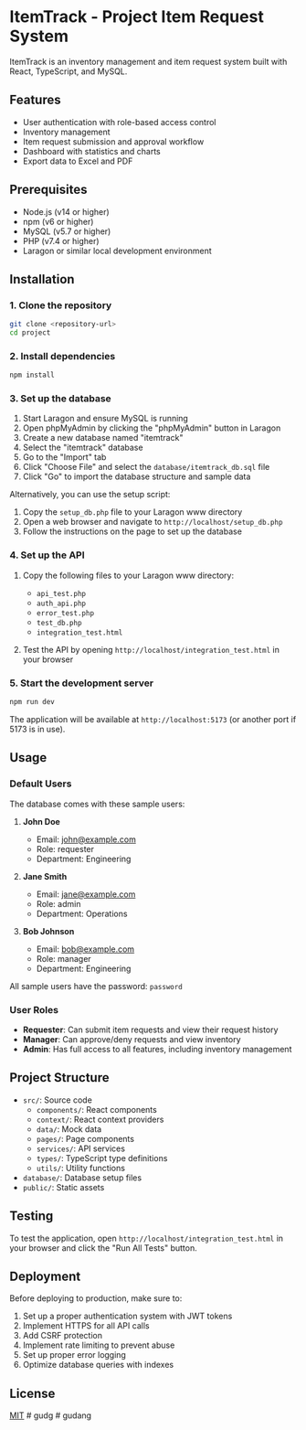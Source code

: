 # ItemTrack - Project Item Request System

ItemTrack is an inventory management and item request system built with React, TypeScript, and MySQL.

## Features

- User authentication with role-based access control
- Inventory management
- Item request submission and approval workflow
- Dashboard with statistics and charts
- Export data to Excel and PDF

## Prerequisites

- Node.js (v14 or higher)
- npm (v6 or higher)
- MySQL (v5.7 or higher)
- PHP (v7.4 or higher)
- Laragon or similar local development environment

## Installation

### 1. Clone the repository

```bash
git clone <repository-url>
cd project
```

### 2. Install dependencies

```bash
npm install
```

### 3. Set up the database

1. Start Laragon and ensure MySQL is running
2. Open phpMyAdmin by clicking the "phpMyAdmin" button in Laragon
3. Create a new database named "itemtrack"
4. Select the "itemtrack" database
5. Go to the "Import" tab
6. Click "Choose File" and select the `database/itemtrack_db.sql` file
7. Click "Go" to import the database structure and sample data

Alternatively, you can use the setup script:

1. Copy the `setup_db.php` file to your Laragon www directory
2. Open a web browser and navigate to `http://localhost/setup_db.php`
3. Follow the instructions on the page to set up the database

### 4. Set up the API

1. Copy the following files to your Laragon www directory:
   - `api_test.php`
   - `auth_api.php`
   - `error_test.php`
   - `test_db.php`
   - `integration_test.html`

2. Test the API by opening `http://localhost/integration_test.html` in your browser

### 5. Start the development server

```bash
npm run dev
```

The application will be available at `http://localhost:5173` (or another port if 5173 is in use).

## Usage

### Default Users

The database comes with these sample users:

1. **John Doe**
   - Email: john@example.com
   - Role: requester
   - Department: Engineering

2. **Jane Smith**
   - Email: jane@example.com
   - Role: admin
   - Department: Operations

3. **Bob Johnson**
   - Email: bob@example.com
   - Role: manager
   - Department: Engineering

All sample users have the password: `password`

### User Roles

- **Requester**: Can submit item requests and view their request history
- **Manager**: Can approve/deny requests and view inventory
- **Admin**: Has full access to all features, including inventory management

## Project Structure

- `src/`: Source code
  - `components/`: React components
  - `context/`: React context providers
  - `data/`: Mock data
  - `pages/`: Page components
  - `services/`: API services
  - `types/`: TypeScript type definitions
  - `utils/`: Utility functions
- `database/`: Database setup files
- `public/`: Static assets

## Testing

To test the application, open `http://localhost/integration_test.html` in your browser and click the "Run All Tests" button.

## Deployment

Before deploying to production, make sure to:

1. Set up a proper authentication system with JWT tokens
2. Implement HTTPS for all API calls
3. Add CSRF protection
4. Implement rate limiting to prevent abuse
5. Set up proper error logging
6. Optimize database queries with indexes

## License

[MIT](LICENSE)
#   g u d g  
 #   g u d a n g  
 